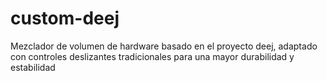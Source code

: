 # custom-deej
Mezclador de volumen de hardware basado en el proyecto deej, adaptado con controles deslizantes tradicionales para una mayor durabilidad y estabilidad
